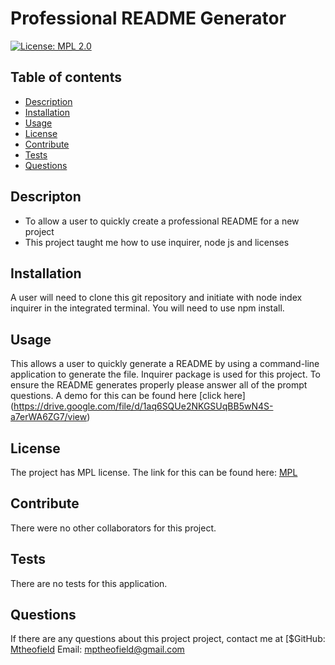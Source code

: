 # Professional README Generator 
  [![License: MPL 2.0](https://img.shields.io/badge/License-MPL_2.0-brightgreen.svg)](https://opensource.org/licenses/MPL-2.0)

## Table of contents
- [Description](#description)
- [Installation](#installation)
- [Usage](#usage)
- [License](#license)
- [Contribute](#contribute)
- [Tests](#tests)
- [Questions](#questions)

## Descripton
  - To allow a user to quickly create a professional README for a new project
  -  This project taught me how to use inquirer, node js and licenses
  
## Installation
  A user will need to clone this git repository and initiate with node index inquirer in the integrated terminal. You will need to use npm install.

## Usage 
   This allows a user to quickly generate a README by using a command-line application to generate the file.  Inquirer package is used for this project. To ensure the README generates properly please answer all of the prompt questions.  A demo for this can be found here [click here] (https://drive.google.com/file/d/1aq6SQUe2NKGSUqBB5wN4S-a7erWA6ZG7/view)
  ## License
The project has MPL license. The link for this can be found here: [MPL](https://opensource.org/licenses/MPL-2.0)

## Contribute 
  There were no other collaborators for this project. 
  
## Tests
  There are no tests for this application.

## Questions

  If there are any questions about this project project, contact me at
  [$GitHub: [Mtheofield](https://github.com/Mtheofield)
  Email: [mptheofield@gmail.com](mailto:mptheofield@gmail.com)
  